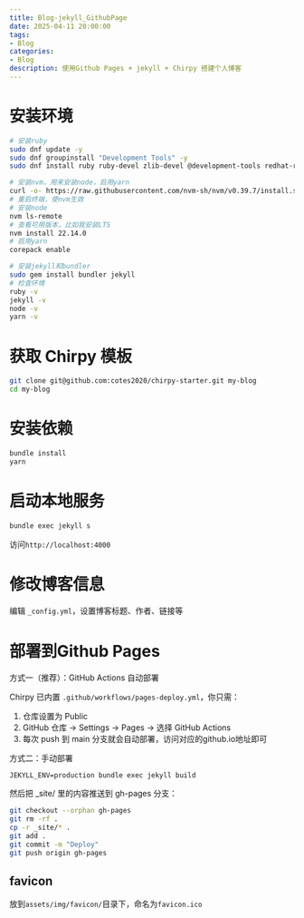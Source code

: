 ```yaml
---
title: Blog-jekyll_GithubPage
date: 2025-04-11 20:00:00
tags:
- Blog
categories:
- Blog
description: 使用Github Pages + jekyll + Chirpy 搭建个人博客
---
```


# 安装环境

```bash
# 安装ruby
sudo dnf update -y
sudo dnf groupinstall "Development Tools" -y
sudo dnf install ruby ruby-devel zlib-devel @development-tools redhat-rpm-config -y

# 安装nvm，用来安装node，启用yarn
curl -o- https://raw.githubusercontent.com/nvm-sh/nvm/v0.39.7/install.sh | bash
# 重启终端，使nvm生效
# 安装node
nvm ls-remote
# 查看可用版本，比如我安装LTS
nvm install 22.14.0
# 启用yarn
corepack enable

# 安装jekyll和bundler
sudo gem install bundler jekyll
# 检查环境
ruby -v
jekyll -v
node -v
yarn -v
```

# 获取 Chirpy 模板

```bash
git clone git@github.com:cotes2020/chirpy-starter.git my-blog
cd my-blog
```

# 安装依赖

```bash
bundle install
yarn
```

# 启动本地服务

```bash
bundle exec jekyll s
```

访问`http://localhost:4000`

# 修改博客信息

编辑 `_config.yml`，设置博客标题、作者、链接等

# 部署到Github Pages

方式一（推荐）：GitHub Actions 自动部署

Chirpy 已内置 `.github/workflows/pages-deploy.yml`，你只需：

1. 仓库设置为 Public
2. GitHub 仓库 → Settings → Pages → 选择 GitHub Actions
3. 每次 push 到 main 分支就会自动部署，访问对应的github.io地址即可

方式二：手动部署
```
JEKYLL_ENV=production bundle exec jekyll build
```

然后把 _site/ 里的内容推送到 gh-pages 分支：
```bash
git checkout --orphan gh-pages
git rm -rf .
cp -r _site/* .
git add .
git commit -m "Deploy"
git push origin gh-pages
```

## favicon

放到`assets/img/favicon/`目录下，命名为`favicon.ico`